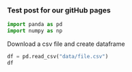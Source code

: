 ### Test post for our gitHub pages


```python
import panda as pd
import numpy as np
```

Download a csv file and create dataframe


```python
df = pd.read_csv("data/file.csv")
df
```


```python

```
